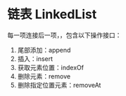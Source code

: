 # 链表 LinkedList

每一项连接后一项，，包含以下操作接口：

1. 尾部添加：append
2. 插入：insert
3. 获取元素位置：indexOf
4. 删除元素：remove
5. 删除指定位置元素：removeAt

